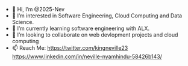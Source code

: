 - 👋 Hi, I’m @2025-Nev
- 👀 I’m interested in Software Engineering, Cloud Computing and Data Science.
- 🌱 I’m currently learning software engineering with ALX.
- 💞️ I’m looking to collaborate on web devlopment projects and cloud computing
- 📫 Reach Me: 
https://twitter.com/kingneville23
https://www.linkedin.com/in/neville-nyamhindu-58426b143/

<!---
2025-Nev/2025-Nev is a ✨ special ✨ repository because its `README.md` (this file) appears on your GitHub profile.
You can click the Preview link to take a look at your changes.
--->
